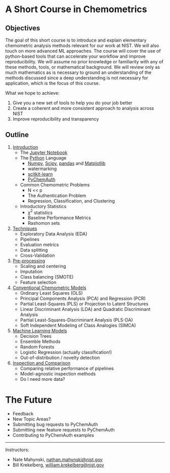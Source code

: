 # A Short Course in Chemometrics

## Objectives

The goal of this short course is to introduce and explain elementary chemometric analysis methods relevant for our work at NIST.  We will also touch on more advanced ML approaches.  The course will cover the use of python-based tools that can accelerate your workflow and improve reproducibility. We will assume no prior knowledge or familiarity with any of these methods, tools, or mathematical background.  We will review only as much mathematics as is necessary to ground an understanding of the methods discussed since a deep understanding is not necessary for application, which is the focus of this course.

What we hope to achieve:
1. Give you a new set of tools to help you do your job better
2. Create a coherent and more consistent approach to analysis across NIST
3. Improve reproducibility and transparency

## Outline
1. [Introduction](notebooks/Introduction.ipynb)
    * The [Jupyter Notebook](https://jupyter.org/)
    * The [Python](https://www.python.org/) Language
        * [Numpy](https://numpy.org/), [Scipy](https://scipy.org/), [pandas](https://pandas.pydata.org/) and [Matplotlib](https://matplotlib.org/)
        * watermarking
        * [scitkit-learn](https://scikit-learn.org/stable/index.html)
        * [PyChemAuth](https://pychemauth.readthedocs.io/en/latest/)
    * Common Chemometric Problems
        * N << p
        * The Authentication Problem
        <!-- OOD / class modeling vs. discriminators -->
        * Regression, Classification, and Clustering
    * Introductory Statistics
        * $\chi^2$ statistics 
        * Baseline Performance Metrics
        <!-- 
        R^2 definition (can be < 0), vs. spearman, majority classifier
        random guessing in N dimensions -> PCA -->
        * Rashomon sets
2. [Techniques](notebooks/Techniques.ipynb)
    * Exploratory Data Analysis (EDA)
    * Pipelines
    * Evaluation metrics
    * Data splitting
    * Cross-Validation 
3. [Pre-processing](notebooks/Preprocessing.ipynb)
    * Scaling and centering
    * Imputation
    * Class balancing (SMOTE)
    * Feature selection <!-- correlation and JSD -->
3. [Conventional Chemometric Models](notebooks/Conventional_Chemometric_Models.ipynb)
    * Ordinary Least Squares (OLS)
    * Principal Components Analysis (PCA) and Regression (PCR)
    * Partial Least-Squares (PLS) or Projection to Latent Structures
    * Linear Discriminant Analysis (LDA) and Quadratic Discriminant Analysis
    * Partial Least-Squares-Discriminant Analysis (PLS-DA)
    * Soft Independent Modeling of Class Analogies (SIMCA)
4. [Machine Learning Models](notebooks/Machine_Learning_Models.ipynb)
    * Decision Trees
    * Ensemble Methods
    * Random Forests
    * Logistic Regression (actually classification!)
    * Out-of-distribution / novelty detection
5. [Inspection and Comparison](notebooks/Inspection_and_Comparison.ipynb)
    * Comparing relative performance of pipelines
    * Model-agnostic inspection methods
    * Do I need more data?

# The Future

* Feedback 
* New Topic Areas?
* Submitting bug requests to PyChemAuth
* Submitting new feature requests to PyChemAuth
* Contributing to PyChemAuth examples

---

Instructors:
* Nate Mahynski, nathan.mahynski@nist.gov
* Bill Krekelberg, william.krekelberg@nist.gov
